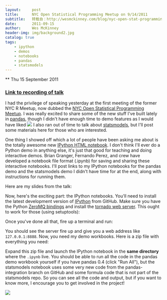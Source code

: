 ```yaml
---
layout:     post
title:      NYC Open Statistical Programming Meetup on 9/14/2011
subtitle:   转载自：http://wesmckinney.com/blog/nyc-open-stat-programming-meetup-on-9142011/
date:       2011-09-15
author:     Wes McKinney
header-img: img/background2.jpg
catalog: true
tags:
    - ipython
    - demos
    - notebooks
    - pandas
    - statsmodels
---
```






** Thu 15 September 2011

 

### [Link to recording of talk](http://www.vcasmo.com/video/drewconway/13268?utm_source=twitterfeed&utm_medium=twitter)

I had the privilege of speaking yesterday at the first meeting of the former NYC R Meetup, now dubbed the [NYC Open Statistical Programming Meetup](http://www.meetup.com/nyhackr). I was really excited to share some of the new stuff I've built lately in [pandas](http://pandas.sourceforge.net/.), though I didn't have enough time to demo features as I would have liked ![](http://wesmckinney.com/blog/wp-includes/images/smilies/icon_smile.gif)
 I also ran out of time to talk about [statsmodels](http://statsmodels.sourceforge.net/.), but I'll post some materials here for those who are interested.

One thing I showed off which a lot of people have been asking me about is the totally awesome new [IPython HTML notebook](http://ipython.org/ipython-doc/dev/interactive/htmlnotebook.html). I don't think I'll ever do a Python demo in anything else, it's just that good for teaching and doing interactive demos. Brian Granger, Fernando Perez, and crew have developed a notebook file format (.ipynb) for saving and sharing these interactive notebooks. I'll post links to my IPython notebooks for the pandas demo and the statsmodels demo I didn't have time for at the end, along with instructions for running them.

Here are my slides from the talk:


Now, here's the exciting part: the IPython notebooks. You'll need to install the latest development version of [IPython](https://github.com/ipython/ipython) from GitHub. Make sure you have the Python [ZeroMQ bindings](http://pypi.python.org/pypi/pyzmq/2.1.9) and install the [tornado web server](http://pypi.python.org/pypi/tornado). This ought to work for those (using setuptools):

Once you've done all that, fire up a terminal and run:

You should see the server fire up and give you a web address like `127.0.0.1:8888`. Now, you need my demo workbooks. Here is a zip file with everything you need:

Expand this zip file and launch the IPython notebook in the **same directory** where the `.ipynb` live. You should be able to run all the code in the pandas demo workbook yourself if you have pandas 0.4 (click "Run All"), but the statsmodels notebook uses some very new code from the pandas-integration branch on GitHub and some formula code that is not part of the statsmodels repo. So you can see all the code and output, but if you want to know more, I encourage you to get involved in the project!

![](http://wesmckinney.com/blog/images/20110915/ipynb_screenshot.png)

